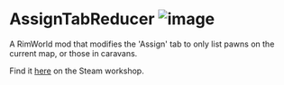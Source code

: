 # AssignTabReducer ![image](https://img.shields.io/endpoint.svg?url=https%3A%2F%2Fshieldsio-steam-workshop.jross.me%2F3434944994)

A RimWorld mod that modifies the 'Assign' tab to only list pawns on the current map, or those in caravans.

Find it [here](https://steamcommunity.com/sharedfiles/filedetails/?id=3434944994) on the Steam workshop.
